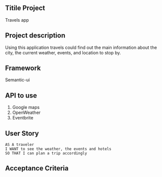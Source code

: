 ## Titile Project

Travels app

## Project description

Using this application travels could find out the main information about the city, the current weather, events, and location to stop by.

## Framework

Semantic-ui

## API to use

1. Google maps
2. OpenWeather 
3. Eventbrite


## User Story

```
AS A traveler
I WANT to see the weather, the events and hotels
SO THAT I can plan a trip accordingly
```

## Acceptance Criteria